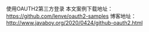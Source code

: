 使用OAUTH2第三方登录
本文案例下载地址：https://github.com/lenve/oauth2-samples
博客地址：http://www.javaboy.org/2020/0424/github-oauth2.html
